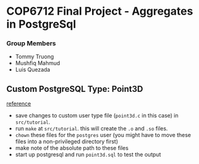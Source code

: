 # COP6712 Final Project - Aggregates in PostgreSql

### Group Members
- Tommy Truong
- Mushfiq Mahmud
- Luis Quezada

## Custom PostgreSQL Type: Point3D

[reference](https://www.postgresql.org/docs/current/xtypes.html)

* save changes to custom user type file (`point3d.c` in this case) in
	`src/tutorial`.
* run `make` at `src/tutorial`. this will create the `.o` and `.so` files.
* `chown` these files for the `postgres` user (you might have to move these
	files into a non-privileged directory first)
* make note of the absolute path to these files
* start up postgresql and run `point3d.sql` to test the output

